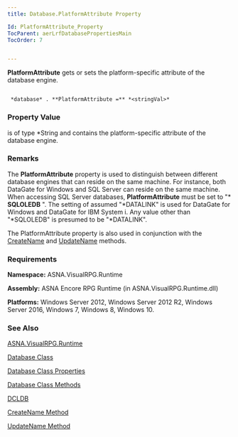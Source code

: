 ```yaml
---
title: Database.PlatformAttribute Property

Id: PlatformAttribute_Property
TocParent: aerLrfDatabasePropertiesMain
TocOrder: 7


---
```


**PlatformAttribute** gets or sets the platform-specific attribute of the database engine. 

```

 *database* . **PlatformAttribute =** *<stringVal>*  
```

### Property Value
***<stringVal>*** is of type *String and contains the platform-specific attribute of the database engine. 

### Remarks
The **PlatformAttribute** property is used to distinguish between different database engines that can reside on the same machine. For instance, both DataGate for Windows and SQL Server can reside on the same machine. When accessing SQL Server databases, **PlatformAttribute** must be set to "* **SQLOLEDB** ". The setting of assumed "*DATALINK" is used for DataGate for Windows and DataGate for IBM System i. Any value other than "*SQLOLEDB" is presumed to be "*DATALINK". 

The PlatformAttribute property is also used in conjunction with the [CreateName](CreateName_Method.html) and [UpdateName](UpdateName_Method.html) methods. 

### Requirements
**Namespace:** ASNA.VisualRPG.Runtime 

**Assembly:** ASNA Encore RPG Runtime (in ASNA.VisualRPG.Runtime.dll) 

**Platforms:** Windows Server 2012, Windows Server 2012 R2, Windows Server 2016, Windows 7, Windows 8, Windows 10. 

### See Also
[ASNA.VisualRPG.Runtime](aerLrfRuntimeNamespace.html)

[Database Class](Date_Formats.html)

[Database Class Properties](aerLrfDatabasePropertiesMain.html)

[Database Class Methods](aerLrfDatabaseMethods.html)

[DCLDB](DCLDB.html)

[CreateName Method](CreateName_Method.html)

[UpdateName Method](UpdateName_Method.html) 
